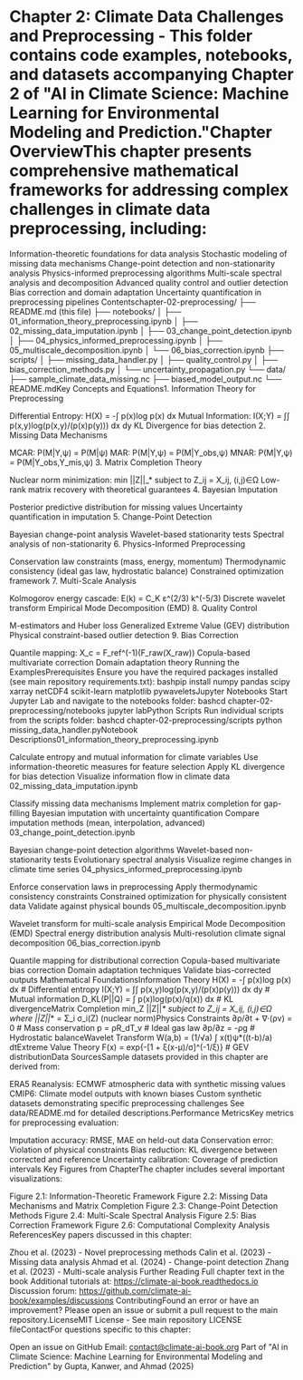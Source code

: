 # Chapter 2: Climate Data Challenges and Preprocessing - This folder contains code examples, notebooks, and datasets accompanying Chapter 2 of "AI in Climate Science: Machine Learning for Environmental Modeling and Prediction."Chapter OverviewThis chapter presents comprehensive mathematical frameworks for addressing complex challenges in climate data preprocessing, including:
Information-theoretic foundations for data analysis
Stochastic modeling of missing data mechanisms
Change-point detection and non-stationarity analysis
Physics-informed preprocessing algorithms
Multi-scale spectral analysis and decomposition
Advanced quality control and outlier detection
Bias correction and domain adaptation
Uncertainty quantification in preprocessing pipelines
Contentschapter-02-preprocessing/
├── README.md (this file)
├── notebooks/
│   ├── 01_information_theory_preprocessing.ipynb
│   ├── 02_missing_data_imputation.ipynb
│   ├── 03_change_point_detection.ipynb
│   ├── 04_physics_informed_preprocessing.ipynb
│   ├── 05_multiscale_decomposition.ipynb
│   └── 06_bias_correction.ipynb
├── scripts/
│   ├── missing_data_handler.py
│   ├── quality_control.py
│   ├── bias_correction_methods.py
│   └── uncertainty_propagation.py
└── data/
    ├── sample_climate_data_missing.nc
    ├── biased_model_output.nc
    └── README.mdKey Concepts and Equations1. Information Theory for Preprocessing

Differential Entropy: H(X) = -∫ p(x)log p(x) dx
Mutual Information: I(X;Y) = ∫∫ p(x,y)log(p(x,y)/(p(x)p(y))) dx dy
KL Divergence for bias detection
2. Missing Data Mechanisms

MCAR: P(M|Y,ψ) = P(M|ψ)
MAR: P(M|Y,ψ) = P(M|Y_obs,ψ)
MNAR: P(M|Y,ψ) = P(M|Y_obs,Y_mis,ψ)
3. Matrix Completion Theory

Nuclear norm minimization: min ||Z||_* subject to Z_ij = X_ij, (i,j)∈Ω
Low-rank matrix recovery with theoretical guarantees
4. Bayesian Imputation

Posterior predictive distribution for missing values
Uncertainty quantification in imputation
5. Change-Point Detection

Bayesian change-point analysis
Wavelet-based stationarity tests
Spectral analysis of non-stationarity
6. Physics-Informed Preprocessing

Conservation law constraints (mass, energy, momentum)
Thermodynamic consistency (ideal gas law, hydrostatic balance)
Constrained optimization framework
7. Multi-Scale Analysis

Kolmogorov energy cascade: E(k) = C_K ε^(2/3) k^(-5/3)
Discrete wavelet transform
Empirical Mode Decomposition (EMD)
8. Quality Control

M-estimators and Huber loss
Generalized Extreme Value (GEV) distribution
Physical constraint-based outlier detection
9. Bias Correction

Quantile mapping: X_c = F_ref^(-1)(F_raw(X_raw))
Copula-based multivariate correction
Domain adaptation theory
Running the ExamplesPrerequisites
Ensure you have the required packages installed (see main repository requirements.txt):
bashpip install numpy pandas scipy xarray netCDF4 scikit-learn matplotlib pywaveletsJupyter Notebooks
Start Jupyter Lab and navigate to the notebooks folder:
bashcd chapter-02-preprocessing/notebooks
jupyter labPython Scripts
Run individual scripts from the scripts folder:
bashcd chapter-02-preprocessing/scripts
python missing_data_handler.pyNotebook Descriptions01_information_theory_preprocessing.ipynb

Calculate entropy and mutual information for climate variables
Use information-theoretic measures for feature selection
Apply KL divergence for bias detection
Visualize information flow in climate data
02_missing_data_imputation.ipynb

Classify missing data mechanisms
Implement matrix completion for gap-filling
Bayesian imputation with uncertainty quantification
Compare imputation methods (mean, interpolation, advanced)
03_change_point_detection.ipynb

Bayesian change-point detection algorithms
Wavelet-based non-stationarity tests
Evolutionary spectral analysis
Visualize regime changes in climate time series
04_physics_informed_preprocessing.ipynb

Enforce conservation laws in preprocessing
Apply thermodynamic consistency constraints
Constrained optimization for physically consistent data
Validate against physical bounds
05_multiscale_decomposition.ipynb

Wavelet transform for multi-scale analysis
Empirical Mode Decomposition (EMD)
Spectral energy distribution analysis
Multi-resolution climate signal decomposition
06_bias_correction.ipynb

Quantile mapping for distributional correction
Copula-based multivariate bias correction
Domain adaptation techniques
Validate bias-corrected outputs
Mathematical FoundationsInformation Theory
H(X) = -∫ p(x)log p(x) dx                    # Differential entropy
I(X;Y) = ∫∫ p(x,y)log(p(x,y)/(p(x)p(y))) dx dy  # Mutual information
D_KL(P||Q) = ∫ p(x)log(p(x)/q(x)) dx         # KL divergenceMatrix Completion
min_Z ||Z||_* subject to Z_ij = X_ij, (i,j)∈Ω
where ||Z||_* = Σ_i σ_i(Z) (nuclear norm)Physics Constraints
∂ρ/∂t + ∇·(ρv) = 0                          # Mass conservation
p = ρR_dT_v                                   # Ideal gas law
∂p/∂z = -ρg                                   # Hydrostatic balanceWavelet Transform
W(a,b) = (1/√a) ∫ x(t)ψ*((t-b)/a) dtExtreme Value Theory
F(x) = exp{-[1 + ξ(x-μ)/σ]^(-1/ξ)}          # GEV distributionData SourcesSample datasets provided in this chapter are derived from:

ERA5 Reanalysis: ECMWF atmospheric data with synthetic missing values
CMIP6: Climate model outputs with known biases
Custom synthetic datasets demonstrating specific preprocessing challenges
See data/README.md for detailed descriptions.Performance MetricsKey metrics for preprocessing evaluation:

Imputation accuracy: RMSE, MAE on held-out data
Conservation error: Violation of physical constraints
Bias reduction: KL divergence between corrected and reference
Uncertainty calibration: Coverage of prediction intervals
Key Figures from ChapterThe chapter includes several important visualizations:

Figure 2.1: Information-Theoretic Framework
Figure 2.2: Missing Data Mechanisms and Matrix Completion
Figure 2.3: Change-Point Detection Methods
Figure 2.4: Multi-Scale Spectral Analysis
Figure 2.5: Bias Correction Framework
Figure 2.6: Computational Complexity Analysis
ReferencesKey papers discussed in this chapter:

Zhou et al. (2023) - Novel preprocessing methods
Calin et al. (2023) - Missing data analysis
Ahmad et al. (2024) - Change-point detection
Zhang et al. (2023) - Multi-scale analysis
Further Reading
Full chapter text in the book
Additional tutorials at: https://climate-ai-book.readthedocs.io
Discussion forum: https://github.com/climate-ai-book/examples/discussions
ContributingFound an error or have an improvement? Please open an issue or submit a pull request to the main repository.LicenseMIT License - See main repository LICENSE fileContactFor questions specific to this chapter:

Open an issue on GitHub
Email: contact@climate-ai-book.org
Part of "AI in Climate Science: Machine Learning for Environmental Modeling and Prediction"
by Gupta, Kanwer, and Ahmad (2025)
